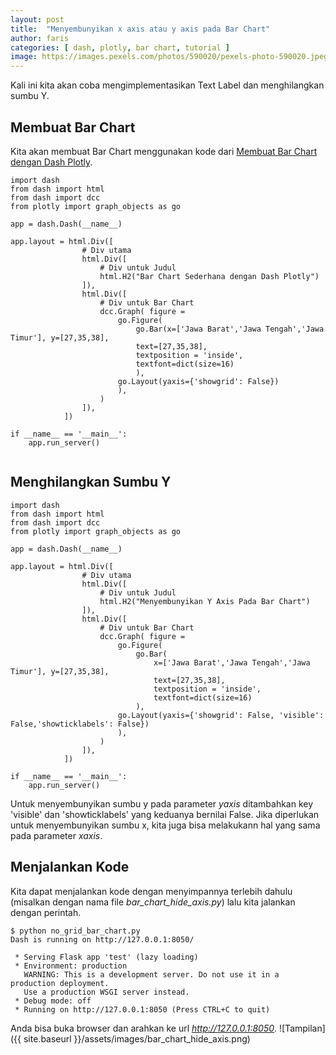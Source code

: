 ```yaml
---
layout: post
title:  "Menyembunyikan x axis atau y axis pada Bar Chart"
author: faris
categories: [ dash, plotly, bar chart, tutorial ]
image: https://images.pexels.com/photos/590020/pexels-photo-590020.jpeg
---
```

Kali ini kita akan coba mengimplementasikan Text Label dan menghilangkan sumbu Y.


## Membuat Bar Chart

Kita akan membuat Bar Chart menggunakan kode dari [Membuat Bar Chart dengan Dash Plotly](https://farispriadi.github.io/dash-simple-bar-chart/).


```
import dash
from dash import html
from dash import dcc
from plotly import graph_objects as go

app = dash.Dash(__name__)

app.layout = html.Div([
				# Div utama
				html.Div([
					# Div untuk Judul
					html.H2("Bar Chart Sederhana dengan Dash Plotly")
				]),
				html.Div([
					# Div untuk Bar Chart
					dcc.Graph( figure =
						go.Figure(
							go.Bar(x=['Jawa Barat','Jawa Tengah','Jawa Timur'], y=[27,35,38],
							text=[27,35,38],
							textposition = 'inside',
							textfont=dict(size=16)
							),
						go.Layout(yaxis={'showgrid': False})
						),
					)
				]),
			])

if __name__ == '__main__':
	app.run_server()


```

## Menghilangkan Sumbu Y


```
import dash
from dash import html
from dash import dcc
from plotly import graph_objects as go

app = dash.Dash(__name__)

app.layout = html.Div([
				# Div utama
				html.Div([
					# Div untuk Judul
					html.H2("Menyembunyikan Y Axis Pada Bar Chart")
				]),
				html.Div([
					# Div untuk Bar Chart
					dcc.Graph( figure =
						go.Figure(
							go.Bar(
								x=['Jawa Barat','Jawa Tengah','Jawa Timur'], y=[27,35,38],
								text=[27,35,38],
								textposition = 'inside',
								textfont=dict(size=16)
							),
						go.Layout(yaxis={'showgrid': False, 'visible': False,'showticklabels': False})	
						),
					)
				]),
			])

if __name__ == '__main__':
	app.run_server()

```

Untuk menyembunyikan sumbu y pada parameter *yaxis* ditambahkan key 'visible' dan 'showticklabels' yang keduanya bernilai False. Jika diperlukan untuk menyembunyikan sumbu x, kita juga bisa melakukann hal yang sama pada parameter *xaxis*.

## Menjalankan Kode

Kita dapat menjalankan kode dengan menyimpannya terlebih dahulu (misalkan dengan nama file *bar_chart_hide_axis.py*) lalu kita jalankan dengan perintah.

```
$ python no_grid_bar_chart.py
Dash is running on http://127.0.0.1:8050/

 * Serving Flask app 'test' (lazy loading)
 * Environment: production
   WARNING: This is a development server. Do not use it in a production deployment.
   Use a production WSGI server instead.
 * Debug mode: off
 * Running on http://127.0.0.1:8050 (Press CTRL+C to quit)
```


Anda bisa buka browser dan arahkan ke url *http://127.0.0.1:8050*.
![Tampilan]({{ site.baseurl }}/assets/images/bar_chart_hide_axis.png)